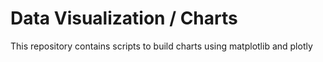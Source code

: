 # Data Visualization / Charts 
This repository contains scripts to build charts using matplotlib and plotly 
